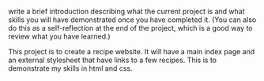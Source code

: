 write a brief introduction describing what the current project is and what skills you will have demonstrated once you have completed it. (You can also do this as a self-reflection at the end of the project, which is a good way to review what you have learned.)

This project is to create a recipe website. It will have a main index page and an external stylesheet that have links to a few recipes. This is to demonstrate my skills in html and css.